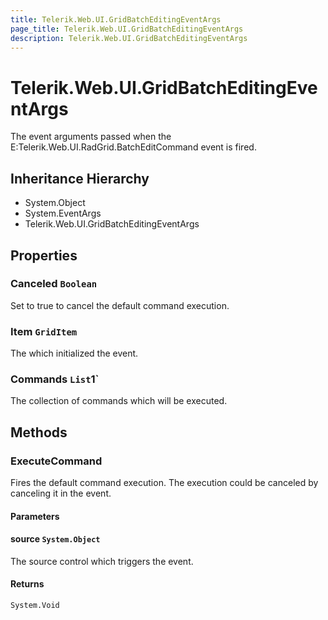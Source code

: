 ```yaml
---
title: Telerik.Web.UI.GridBatchEditingEventArgs
page_title: Telerik.Web.UI.GridBatchEditingEventArgs
description: Telerik.Web.UI.GridBatchEditingEventArgs
---
```


# Telerik.Web.UI.GridBatchEditingEventArgs

The event arguments passed when the E:Telerik.Web.UI.RadGrid.BatchEditCommand event is fired.

## Inheritance Hierarchy

* System.Object
* System.EventArgs
* Telerik.Web.UI.GridBatchEditingEventArgs

## Properties

###  Canceled `Boolean`

Set to true to cancel the default command execution.

###  Item `GridItem`

The  which initialized the event.

###  Commands `List`1`

The collection of commands which will be executed.

## Methods

###  ExecuteCommand

Fires the default command execution. The execution could be canceled by canceling it in the 
             event.

#### Parameters

#### source `System.Object`

The source control which triggers the event.

#### Returns

`System.Void` 

